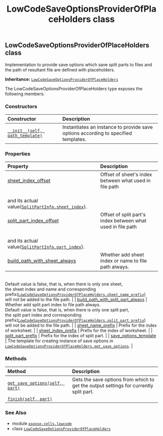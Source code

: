 ﻿---
title: LowCodeSaveOptionsProviderOfPlaceHolders class
second_title: Aspose.Cells for Python via .NET API References
description: 
type: docs
weight: 120
url: /aspose.cells.lowcode/lowcodesaveoptionsproviderofplaceholders/
is_root: false
---

## LowCodeSaveOptionsProviderOfPlaceHolders class

Implementation to provide save options which save split parts to files
and the path of resultant file are defined with placeholders.



**Inheritance:** [`LowCodeSaveOptionsProviderOfPlaceHolders`](/cells/python-net/aspose.cells.lowcode/lowcodesaveoptionsproviderofplaceholders)



The LowCodeSaveOptionsProviderOfPlaceHolders type exposes the following members:

### Constructors
| Constructor | Description |
| :- | :- |
| [`__init__(self, path_template)`](/cells/python-net/aspose.cells.lowcode/lowcodesaveoptionsproviderofplaceholders/__init__/#system.string) | Instantiates an instance to provide save options according to specified templates. |


### Properties
| Property | Description |
| :- | :- |
| [sheet_index_offset](/cells/python-net/aspose.cells.lowcode/lowcodesaveoptionsproviderofplaceholders/sheet_index_offset) | Offset of sheet's index between what used in file path<br/>and its actual value([`SplitPartInfo.sheet_index`](/cells/python-net/aspose.cells.lowcode/splitpartinfo#sheet_index)). |
| [split_part_index_offset](/cells/python-net/aspose.cells.lowcode/lowcodesaveoptionsproviderofplaceholders/split_part_index_offset) | Offset of split part's index between what used in file path<br/>and its actual value([`SplitPartInfo.part_index`](/cells/python-net/aspose.cells.lowcode/splitpartinfo#part_index)). |
| [build_path_with_sheet_always](/cells/python-net/aspose.cells.lowcode/lowcodesaveoptionsproviderofplaceholders/build_path_with_sheet_always) | Whether add sheet index or name to file path always.<br/>Default value is false, that is, when there is only one sheet,<br/>the sheet index and name and corresponding prefix([`LowCodeSaveOptionsProviderOfPlaceHolders.sheet_name_prefix`](/cells/python-net/aspose.cells.lowcode/lowcodesaveoptionsproviderofplaceholders#sheet_name_prefix))<br/>will not be added to the file path. |
| [build_path_with_split_part_always](/cells/python-net/aspose.cells.lowcode/lowcodesaveoptionsproviderofplaceholders/build_path_with_split_part_always) | Whether add split part index to file path always.<br/>Default value is false, that is, when there is only one split part,<br/>the split part index and corresponding prefix([`LowCodeSaveOptionsProviderOfPlaceHolders.split_part_prefix`](/cells/python-net/aspose.cells.lowcode/lowcodesaveoptionsproviderofplaceholders#split_part_prefix))<br/>will not be added to the file path. |
| [sheet_name_prefix](/cells/python-net/aspose.cells.lowcode/lowcodesaveoptionsproviderofplaceholders/sheet_name_prefix) | Prefix for the index of worksheet. |
| [sheet_index_prefix](/cells/python-net/aspose.cells.lowcode/lowcodesaveoptionsproviderofplaceholders/sheet_index_prefix) | Prefix for the index of worksheet. |
| [split_part_prefix](/cells/python-net/aspose.cells.lowcode/lowcodesaveoptionsproviderofplaceholders/split_part_prefix) | Prefix for the index of split part. |
| [save_options_template](/cells/python-net/aspose.cells.lowcode/lowcodesaveoptionsproviderofplaceholders/save_options_template) | The template for creating instance of save options in [`LowCodeSaveOptionsProviderOfPlaceHolders.get_save_options`](/cells/python-net/aspose.cells.lowcode/lowcodesaveoptionsproviderofplaceholders/get_save_options). |


### Methods
| Method | Description |
| :- | :- |
| [`get_save_options(self, part)`](/cells/python-net/aspose.cells.lowcode/lowcodesaveoptionsproviderofplaceholders/get_save_options/#aspose.cells.lowcode.splitpartinfo) | Gets the save options from which to get the output settings for currently split part. |
| [`finish(self, part)`](/cells/python-net/aspose.cells.lowcode/lowcodesaveoptionsproviderofplaceholders/finish/#aspose.cells.lowcode.lowcodesaveoptions) |  |



### See Also
* module [`aspose.cells.lowcode`](..)
* class [`LowCodeSaveOptionsProviderOfPlaceHolders`](/cells/python-net/aspose.cells.lowcode/lowcodesaveoptionsproviderofplaceholders)
